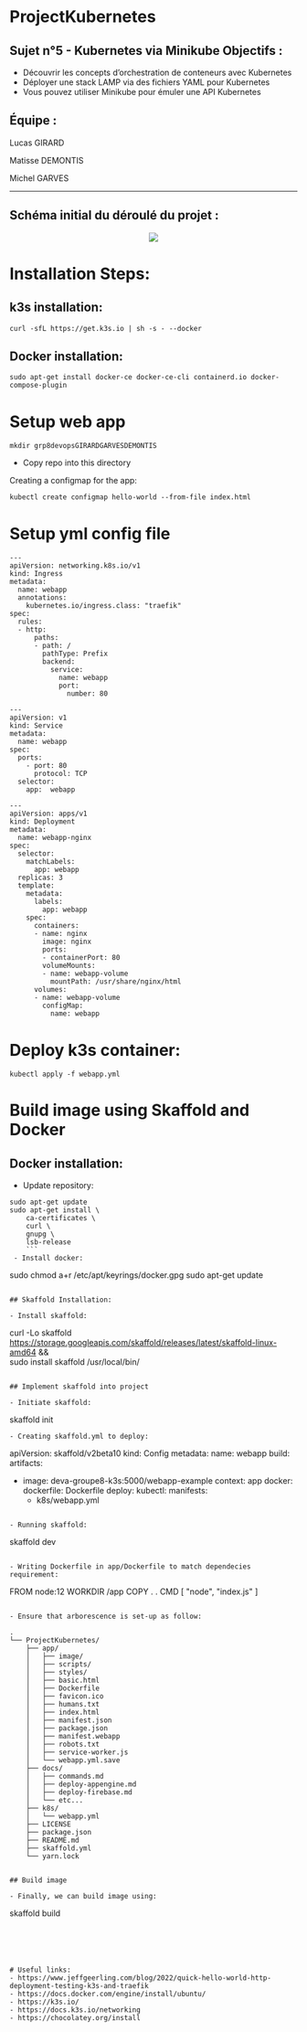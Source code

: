 # ProjectKubernetes
## Sujet n°5 - Kubernetes via Minikube Objectifs :
- Découvrir les concepts d’orchestration de conteneurs avec Kubernetes 
- Déployer une stack LAMP via des fichiers YAML pour Kubernetes 
- Vous pouvez utiliser Minikube pour émuler une API Kubernetes 

## Équipe : 

Lucas GIRARD

Matisse DEMONTIS

Michel GARVES

_________________



## Schéma initial du déroulé du projet :

<div class="pull-right"> 
<center>
<img src="https://i.ibb.co/PtmPh72/diagramme-Kubernetes.png"/>
</center>
</div>



# Installation Steps: 

## k3s installation: 

```
curl -sfL https://get.k3s.io | sh -s - --docker
```

## Docker installation:

```
sudo apt-get install docker-ce docker-ce-cli containerd.io docker-compose-plugin
```


# Setup web app 

```
mkdir grp8devopsGIRARDGARVESDEMONTIS
```

- Copy repo into this directory

Creating a configmap for the app:

```
kubectl create configmap hello-world --from-file index.html
```

# Setup yml config file 

```
---
apiVersion: networking.k8s.io/v1
kind: Ingress
metadata:
  name: webapp
  annotations:
    kubernetes.io/ingress.class: "traefik"
spec:
  rules:
  - http:
      paths:
      - path: /
        pathType: Prefix
        backend:
          service:
            name: webapp
            port:
              number: 80

---
apiVersion: v1
kind: Service
metadata:
  name: webapp
spec:
  ports:
    - port: 80
      protocol: TCP
  selector:
    app:  webapp

---
apiVersion: apps/v1
kind: Deployment
metadata:
  name: webapp-nginx
spec:
  selector:
    matchLabels:
      app: webapp
  replicas: 3
  template:
    metadata:
      labels:
        app: webapp
    spec:
      containers:
      - name: nginx
        image: nginx
        ports:
        - containerPort: 80
        volumeMounts:
        - name: webapp-volume
          mountPath: /usr/share/nginx/html
      volumes:
      - name: webapp-volume
        configMap:
          name: webapp
```


# Deploy k3s container:

```
kubectl apply -f webapp.yml
```


# Build image using Skaffold and Docker

## Docker installation: 
- Update repository: 
```
sudo apt-get update
sudo apt-get install \
    ca-certificates \
    curl \
    gnupg \
    lsb-release
    ```
 - Install docker: 
 ```
 sudo chmod a+r /etc/apt/keyrings/docker.gpg
 sudo apt-get update
 ```
 
 ## Skaffold Installation:
 
 - Install skaffold: 
 ```
 curl -Lo skaffold https://storage.googleapis.com/skaffold/releases/latest/skaffold-linux-amd64 && \
 sudo install skaffold /usr/local/bin/
```

## Implement skaffold into project

- Initiate skaffold: 
```
skaffold init
```
- Creating skaffold.yml to deploy:

```
apiVersion: skaffold/v2beta10
kind: Config
metadata:
  name: webapp
build:
  artifacts:
  - image: deva-groupe8-k3s:5000/webapp-example
    context: app
    docker:
      dockerfile: Dockerfile
deploy:
  kubectl:
    manifests:
    - k8s/webapp.yml
```

- Running skaffold: 

``` 
skaffold dev
```

- Writing Dockerfile in app/Dockerfile to match dependecies requirement: 

```
FROM node:12
WORKDIR /app
COPY . .
CMD [ "node", "index.js" ]
```

- Ensure that arborescence is set-up as follow: 

.
└── ProjectKubernetes/
    ├── app/
    │   ├── image/
    │   ├── scripts/
    │   ├── styles/
    │   ├── basic.html
    │   ├── Dockerfile
    │   ├── favicon.ico
    │   ├── humans.txt
    │   ├── index.html
    │   ├── manifest.json
    │   ├── package.json
    │   ├── manifest.webapp
    │   ├── robots.txt
    │   ├── service-worker.js
    │   └── webapp.yml.save
    ├── docs/
    │   ├── commands.md
    │   ├── deploy-appengine.md
    │   ├── deploy-firebase.md
    │   └── etc...
    ├── k8s/
    │   └── webapp.yml
    ├── LICENSE
    ├── package.json
    ├── README.md
    ├── skaffold.yml
    └── yarn.lock


## Build image

- Finally, we can build image using: 

``` 
skaffold build
```

  



# Useful links: 
- https://www.jeffgeerling.com/blog/2022/quick-hello-world-http-deployment-testing-k3s-and-traefik
- https://docs.docker.com/engine/install/ubuntu/
- https://k3s.io/
- https://docs.k3s.io/networking
- https://chocolatey.org/install


